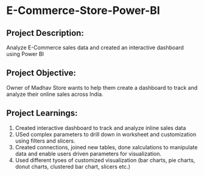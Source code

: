 # E-Commerce-Store-Power-BI
## Project Description: 
Analyze E-Commerce sales data and created an interactive dashboard using Power BI
## Project Objective:
Owner of Madhav Store wants to help them create a dashboard to track and analyze their online sales across India.
## Project Learnings:
1. Created interactive dashboard to track and analyze inline sales data
2. USed complex parameters to drill down in worksheet and customization using filters and slicers.
3. Created connections, joined new tables, done xalculations to manipulate data and enable users driven parameters for visualization.
4. Used different tyoes of customized visualization (bar charts, pie charts, donut charts, clustered bar chart, slicers etc.)
